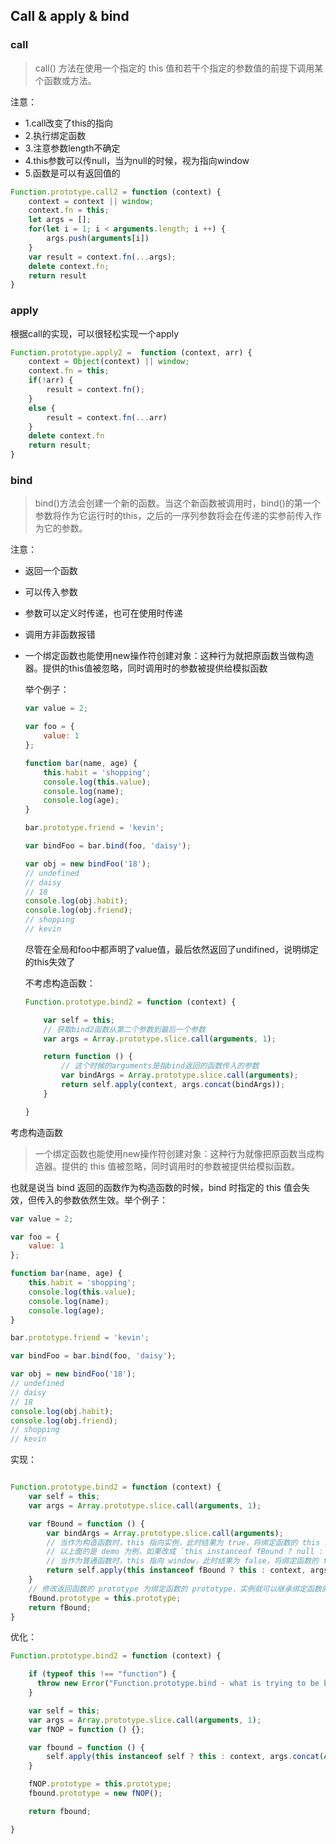 ## Call & apply & bind

### call

> call() 方法在使用一个指定的 this 值和若干个指定的参数值的前提下调用某个函数或方法。

注意：

* 1.call改变了this的指向
* 2.执行绑定函数
* 3.注意参数length不确定
* 4.this参数可以传null，当为null的时候，视为指向window
* 5.函数是可以有返回值的

```javascript
Function.prototype.call2 = function (context) {
    context = context || window;
    context.fn = this;
    let args = [];
    for(let i = 1; i < arguments.length; i ++) {
        args.push(arguments[i])
    }
    var result = context.fn(...args);
    delete context.fn;
    return result
}
```

### apply

根据call的实现，可以很轻松实现一个apply

```javascript
Function.prototype.apply2 =  function (context, arr) {
    context = Object(context) || window;
    context.fn = this;
    if(!arr) {
        result = context.fn();
    }
    else {
        result = context.fn(...arr)
    }
    delete context.fn
    return result;
}
```

### bind

> bind()方法会创建一个新的函数。当这个新函数被调用时，bind()的第一个参数将作为它运行时的this，之后的一序列参数将会在传递的实参前传入作为它的参数。

注意：

* 返回一个函数

* 可以传入参数

* 参数可以定义时传递，也可在使用时传递

* 调用方非函数报错

* 一个绑定函数也能使用new操作符创建对象：这种行为就把原函数当做构造器。提供的this值被忽略，同时调用时的参数被提供给模拟函数

  举个例子：

  ```javascript
  var value = 2;
  
  var foo = {
      value: 1
  };
  
  function bar(name, age) {
      this.habit = 'shopping';
      console.log(this.value);
      console.log(name);
      console.log(age);
  }
  
  bar.prototype.friend = 'kevin';
  
  var bindFoo = bar.bind(foo, 'daisy');
  
  var obj = new bindFoo('18');
  // undefined
  // daisy
  // 18
  console.log(obj.habit);
  console.log(obj.friend);
  // shopping
  // kevin
  ```

  尽管在全局和foo中都声明了value值，最后依然返回了undifined，说明绑定的this失效了

  
  
  不考虑构造函数：
  
  ```javascript
  Function.prototype.bind2 = function (context) {
  
      var self = this;
      // 获取bind2函数从第二个参数到最后一个参数
      var args = Array.prototype.slice.call(arguments, 1);
  
      return function () {
          // 这个时候的arguments是指bind返回的函数传入的参数
          var bindArgs = Array.prototype.slice.call(arguments);
          return self.apply(context, args.concat(bindArgs));
      }
  
  }
  ```
  
  
  

考虑构造函数

  > 一个绑定函数也能使用new操作符创建对象：这种行为就像把原函数当成构造器。提供的 this 值被忽略，同时调用时的参数被提供给模拟函数。

  也就是说当 bind 返回的函数作为构造函数的时候，bind 时指定的 this 值会失效，但传入的参数依然生效。举个例子：

  ```javascript
  var value = 2;
  
  var foo = {
      value: 1
  };
  
  function bar(name, age) {
      this.habit = 'shopping';
      console.log(this.value);
      console.log(name);
      console.log(age);
  }
  
  bar.prototype.friend = 'kevin';
  
  var bindFoo = bar.bind(foo, 'daisy');
  
  var obj = new bindFoo('18');
  // undefined
  // daisy
  // 18
  console.log(obj.habit);
  console.log(obj.friend);
  // shopping
  // kevin
  ```

  

  实现：

  ```javascript
  
  Function.prototype.bind2 = function (context) {
      var self = this;
      var args = Array.prototype.slice.call(arguments, 1);
  
      var fBound = function () {
          var bindArgs = Array.prototype.slice.call(arguments);
          // 当作为构造函数时，this 指向实例，此时结果为 true，将绑定函数的 this 指向该实例，可以让实例获得来自绑定函数的值
          // 以上面的是 demo 为例，如果改成 `this instanceof fBound ? null : context`，实例只是一个空对象，将 null 改成 this ，实例会具有 habit 属性
          // 当作为普通函数时，this 指向 window，此时结果为 false，将绑定函数的 this 指向 context
          return self.apply(this instanceof fBound ? this : context, args.concat(bindArgs));
      }
      // 修改返回函数的 prototype 为绑定函数的 prototype，实例就可以继承绑定函数的原型中的值
      fBound.prototype = this.prototype;
      return fBound;
  }
  ```

  优化：

  ```javascript
  Function.prototype.bind2 = function (context) {
  
      if (typeof this !== "function") {
        throw new Error("Function.prototype.bind - what is trying to be bound is not callable");
      }
  
      var self = this;
      var args = Array.prototype.slice.call(arguments, 1);
      var fNOP = function () {};
  
      var fbound = function () {
          self.apply(this instanceof self ? this : context, args.concat(Array.prototype.slice.call(arguments)));
      }
  
      fNOP.prototype = this.prototype;
      fbound.prototype = new fNOP();
  
      return fbound;
  
  }
  ```

  



